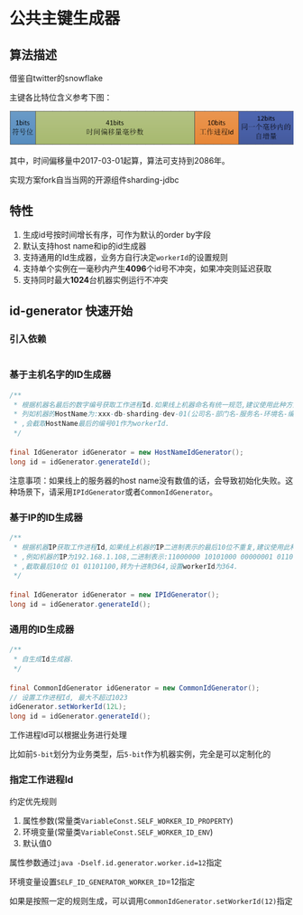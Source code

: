# 公共主键生成器

## 算法描述

借鉴自twitter的snowflake

主键各比特位含义参考下图：

![雪花算法位说明](./pic/snowflake_bits.png)

其中，时间偏移量中2017-03-01起算，算法可支持到2086年。

实现方案fork自当当网的开源组件sharding-jdbc

## 特性

1. 生成id号按时间增长有序，可作为默认的order by字段
2. 默认支持host name和ip的id生成器
3. 支持通用的Id生成器，业务方自行决定`workerId`的设置规则
4. 支持单个实例在一毫秒内产生**4096**个id号不冲突，如果冲突则延迟获取
5. 支持同时最大**1024**台机器实例运行不冲突

## id-generator 快速开始

### 引入依赖

```xml

```

### 基于主机名字的ID生成器

```java
/**
 * 根据机器名最后的数字编号获取工作进程Id.如果线上机器命名有统一规范,建议使用此种方式.
 * 列如机器的HostName为:xxx-db-sharding-dev-01(公司名-部门名-服务名-环境名-编号)
 * ,会截取HostName最后的编号01作为workerId.
 */

final IdGenerator idGenerator = new HostNameIdGenerator();
long id = idGenerator.generateId();
```

注意事项：如果线上的服务器的host name没有数值的话，会导致初始化失败。这种场景下，请采用`IPIdGenerator`或者`CommonIdGenerator`。

### 基于IP的ID生成器

```java
/**
 * 根据机器IP获取工作进程Id,如果线上机器的IP二进制表示的最后10位不重复,建议使用此种方式
 * ,例如机器的IP为192.168.1.108,二进制表示:11000000 10101000 00000001 01101100
 * ,截取最后10位 01 01101100,转为十进制364,设置workerId为364.
 */

final IdGenerator idGenerator = new IPIdGenerator();
long id = idGenerator.generateId();
```

### 通用的ID生成器

```java
/**
 * 自生成Id生成器.
 */

final CommonIdGenerator idGenerator = new CommonIdGenerator();
// 设置工作进程Id, 最大不超过1023
idGenerator.setWorkerId(12L);
long id = idGenerator.generateId();
```

工作进程Id可以根据业务进行处理

比如前`5-bit`划分为业务类型，后`5-bit`作为机器实例，完全是可以定制化的

### 指定工作进程Id

约定优先规则

1. 属性参数(常量类`VariableConst.SELF_WORKER_ID_PROPERTY`)
2. 环境变量(常量类`VariableConst.SELF_WORKER_ID_ENV`)
3. 默认值0

属性参数通过`java -Dself.id.generator.worker.id=12`指定

环境变量设置`SELF_ID_GENERATOR_WORKER_ID`=12指定

如果是按照一定的规则生成，可以调用`CommonIdGenerator.setWorkerId(12)`指定